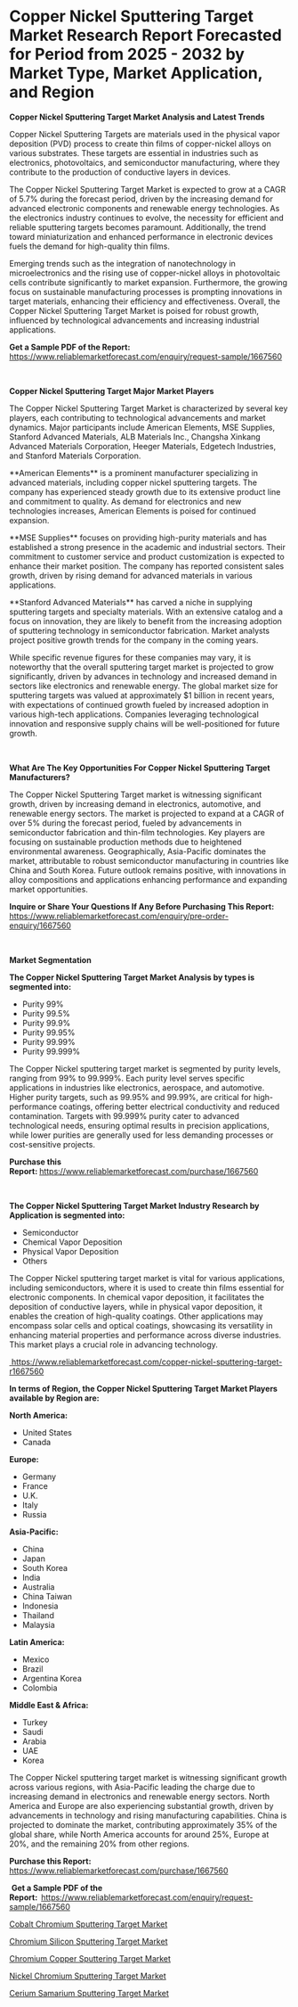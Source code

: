 <p><h1>Copper Nickel Sputtering Target Market Research Report Forecasted for Period from 2025 -  2032 by Market Type, Market Application, and Region</h1></p><p><strong>Copper Nickel Sputtering Target Market Analysis and Latest Trends</strong></p>
<p><p>Copper Nickel Sputtering Targets are materials used in the physical vapor deposition (PVD) process to create thin films of copper-nickel alloys on various substrates. These targets are essential in industries such as electronics, photovoltaics, and semiconductor manufacturing, where they contribute to the production of conductive layers in devices.</p><p>The Copper Nickel Sputtering Target Market is expected to grow at a CAGR of 5.7% during the forecast period, driven by the increasing demand for advanced electronic components and renewable energy technologies. As the electronics industry continues to evolve, the necessity for efficient and reliable sputtering targets becomes paramount. Additionally, the trend toward miniaturization and enhanced performance in electronic devices fuels the demand for high-quality thin films.</p><p>Emerging trends such as the integration of nanotechnology in microelectronics and the rising use of copper-nickel alloys in photovoltaic cells contribute significantly to market expansion. Furthermore, the growing focus on sustainable manufacturing processes is prompting innovations in target materials, enhancing their efficiency and effectiveness. Overall, the Copper Nickel Sputtering Target Market is poised for robust growth, influenced by technological advancements and increasing industrial applications.</p></p>
<p><strong>Get a Sample PDF of the Report:&nbsp;</strong> <a href="https://www.reliablemarketforecast.com/enquiry/request-sample/1667560?utm_campaign=1890&utm_medium=2&utm_source=Github&utm_content=ia&utm_term=08032025&utm_id=copper-nickel-sputtering-target">https://www.reliablemarketforecast.com/enquiry/request-sample/1667560</a></p>
<p>&nbsp;</p>
<p><strong>Copper Nickel Sputtering Target Major Market Players</strong></p>
<p><p>The Copper Nickel Sputtering Target Market is characterized by several key players, each contributing to technological advancements and market dynamics. Major participants include American Elements, MSE Supplies, Stanford Advanced Materials, ALB Materials Inc., Changsha Xinkang Advanced Materials Corporation, Heeger Materials, Edgetech Industries, and Stanford Materials Corporation.</p><p>**American Elements** is a prominent manufacturer specializing in advanced materials, including copper nickel sputtering targets. The company has experienced steady growth due to its extensive product line and commitment to quality. As demand for electronics and new technologies increases, American Elements is poised for continued expansion.</p><p>**MSE Supplies** focuses on providing high-purity materials and has established a strong presence in the academic and industrial sectors. Their commitment to customer service and product customization is expected to enhance their market position. The company has reported consistent sales growth, driven by rising demand for advanced materials in various applications.</p><p>**Stanford Advanced Materials** has carved a niche in supplying sputtering targets and specialty materials. With an extensive catalog and a focus on innovation, they are likely to benefit from the increasing adoption of sputtering technology in semiconductor fabrication. Market analysts project positive growth trends for the company in the coming years.</p><p>While specific revenue figures for these companies may vary, it is noteworthy that the overall sputtering target market is projected to grow significantly, driven by advances in technology and increased demand in sectors like electronics and renewable energy. The global market size for sputtering targets was valued at approximately $1 billion in recent years, with expectations of continued growth fueled by increased adoption in various high-tech applications. Companies leveraging technological innovation and responsive supply chains will be well-positioned for future growth.</p></p>
<p>&nbsp;</p>
<p><strong>What Are The Key Opportunities For Copper Nickel Sputtering Target Manufacturers?</strong></p>
<p><p>The Copper Nickel Sputtering Target market is witnessing significant growth, driven by increasing demand in electronics, automotive, and renewable energy sectors. The market is projected to expand at a CAGR of over 5% during the forecast period, fueled by advancements in semiconductor fabrication and thin-film technologies. Key players are focusing on sustainable production methods due to heightened environmental awareness. Geographically, Asia-Pacific dominates the market, attributable to robust semiconductor manufacturing in countries like China and South Korea. Future outlook remains positive, with innovations in alloy compositions and applications enhancing performance and expanding market opportunities.</p></p>
<p><strong>Inquire or Share Your Questions If Any Before Purchasing This Report:</strong> <a href="https://www.reliablemarketforecast.com/enquiry/pre-order-enquiry/1667560?utm_campaign=1890&utm_medium=2&utm_source=Github&utm_content=ia&utm_term=08032025&utm_id=copper-nickel-sputtering-target">https://www.reliablemarketforecast.com/enquiry/pre-order-enquiry/1667560</a></p>
<p>&nbsp;</p>
<p><strong>Market Segmentation</strong></p>
<p><strong>The Copper Nickel Sputtering Target Market Analysis by types is segmented into:</strong></p>
<p><ul><li>Purity 99%</li><li>Purity 99.5%</li><li>Purity 99.9%</li><li>Purity 99.95%</li><li>Purity 99.99%</li><li>Purity 99.999%</li></ul></p>
<p><p>The Copper Nickel sputtering target market is segmented by purity levels, ranging from 99% to 99.999%. Each purity level serves specific applications in industries like electronics, aerospace, and automotive. Higher purity targets, such as 99.95% and 99.99%, are critical for high-performance coatings, offering better electrical conductivity and reduced contamination. Targets with 99.999% purity cater to advanced technological needs, ensuring optimal results in precision applications, while lower purities are generally used for less demanding processes or cost-sensitive projects.</p></p>
<p><strong>Purchase this Report:&nbsp;</strong><a href="https://www.reliablemarketforecast.com/purchase/1667560?utm_campaign=1890&utm_medium=2&utm_source=Github&utm_content=ia&utm_term=08032025&utm_id=copper-nickel-sputtering-target">https://www.reliablemarketforecast.com/purchase/1667560</a></p>
<p>&nbsp;</p>
<p><strong>The Copper Nickel Sputtering Target Market Industry Research by Application is segmented into:</strong></p>
<p><ul><li>Semiconductor</li><li>Chemical Vapor Deposition</li><li>Physical Vapor Deposition</li><li>Others</li></ul></p>
<p><p>The Copper Nickel sputtering target market is vital for various applications, including semiconductors, where it is used to create thin films essential for electronic components. In chemical vapor deposition, it facilitates the deposition of conductive layers, while in physical vapor deposition, it enables the creation of high-quality coatings. Other applications may encompass solar cells and optical coatings, showcasing its versatility in enhancing material properties and performance across diverse industries. This market plays a crucial role in advancing technology.</p></p>
<p><a href="https://www.reliablemarketforecast.com/copper-nickel-sputtering-target-r1667560?utm_campaign=1890&utm_medium=2&utm_source=Github&utm_content=ia&utm_term=08032025&utm_id=copper-nickel-sputtering-target">&nbsp;https://www.reliablemarketforecast.com/copper-nickel-sputtering-target-r1667560</a></p>
<p><strong>In terms of Region, the Copper Nickel Sputtering Target Market Players available by Region are:</strong></p>
<p>
    <p> <strong> North America: </strong>
        <ul>
            <li>United States</li>
            <li>Canada</li>
        </ul>
        </p> 
    <p> <strong> Europe: </strong>
        <ul>
            <li>Germany</li>
            <li>France</li>
            <li>U.K.</li>
            <li>Italy</li>
            <li>Russia</li>
        </ul>
        </p> 
    <p> <strong> Asia-Pacific: </strong>
        <ul>
            <li>China</li>
            <li>Japan</li>
            <li>South Korea</li>
            <li>India</li>
            <li>Australia</li>
            <li>China Taiwan</li>
            <li>Indonesia</li>
            <li>Thailand</li>
            <li>Malaysia</li>
        </ul>
        </p> 
    <p> <strong> Latin America: </strong>
        <ul>
            <li>Mexico</li>
            <li>Brazil</li>
            <li>Argentina Korea</li>
            <li>Colombia</li>
        </ul>
        </p> 
    <p> <strong> Middle East & Africa: </strong>
        <ul>
            <li>Turkey</li>
            <li>Saudi</li>
            <li>Arabia</li>
            <li>UAE</li>
            <li>Korea</li>
        </ul>
    </p>
    </p>
<p><p>The Copper Nickel sputtering target market is witnessing significant growth across various regions, with Asia-Pacific leading the charge due to increasing demand in electronics and renewable energy sectors. North America and Europe are also experiencing substantial growth, driven by advancements in technology and rising manufacturing capabilities. China is projected to dominate the market, contributing approximately 35% of the global share, while North America accounts for around 25%, Europe at 20%, and the remaining 20% from other regions.</p></p>
<p><strong>Purchase this Report: </strong><a href="https://www.reliablemarketforecast.com/purchase/1667560?utm_campaign=1890&utm_medium=2&utm_source=Github&utm_content=ia&utm_term=08032025&utm_id=copper-nickel-sputtering-target">https://www.reliablemarketforecast.com/purchase/1667560</a></p>
<p>&nbsp;<strong>Get a Sample PDF of the Report:&nbsp;&nbsp;</strong><a href="https://www.reliablemarketforecast.com/enquiry/request-sample/1667560?utm_campaign=1890&utm_medium=2&utm_source=Github&utm_content=ia&utm_term=08032025&utm_id=copper-nickel-sputtering-target">https://www.reliablemarketforecast.com/enquiry/request-sample/1667560</a></p>
<p><strong></strong></p>
<p><p><a href="https://github.com/hatlepigna2s/Market-Research-Report-List-1/blob/main/cobalt-chromium-sputtering-target-market.md?utm_campaign=1890&utm_medium=2&utm_source=Github&utm_content=ia&utm_term=08032025&utm_id=copper-nickel-sputtering-target">Cobalt Chromium Sputtering Target Market</a></p><p><a href="https://github.com/vestadjogile/Market-Research-Report-List-1/blob/main/chromium-silicon-sputtering-target-market.md?utm_campaign=1890&utm_medium=2&utm_source=Github&utm_content=ia&utm_term=08032025&utm_id=copper-nickel-sputtering-target">Chromium Silicon Sputtering Target Market</a></p><p><a href="https://github.com/wantadhagino/Market-Research-Report-List-1/blob/main/chromium-copper-sputtering-target-market.md?utm_campaign=1890&utm_medium=2&utm_source=Github&utm_content=ia&utm_term=08032025&utm_id=copper-nickel-sputtering-target">Chromium Copper Sputtering Target Market</a></p><p><a href="https://github.com/lelahokendo/Market-Research-Report-List-1/blob/main/nickel-chromium-sputtering-target-market.md?utm_campaign=1890&utm_medium=2&utm_source=Github&utm_content=ia&utm_term=08032025&utm_id=copper-nickel-sputtering-target">Nickel Chromium Sputtering Target Market</a></p><p><a href="https://github.com/stunzkocotpv/Market-Research-Report-List-1/blob/main/cerium-samarium-sputtering-target-market.md?utm_campaign=1890&utm_medium=2&utm_source=Github&utm_content=ia&utm_term=08032025&utm_id=copper-nickel-sputtering-target">Cerium Samarium Sputtering Target Market</a></p></p>